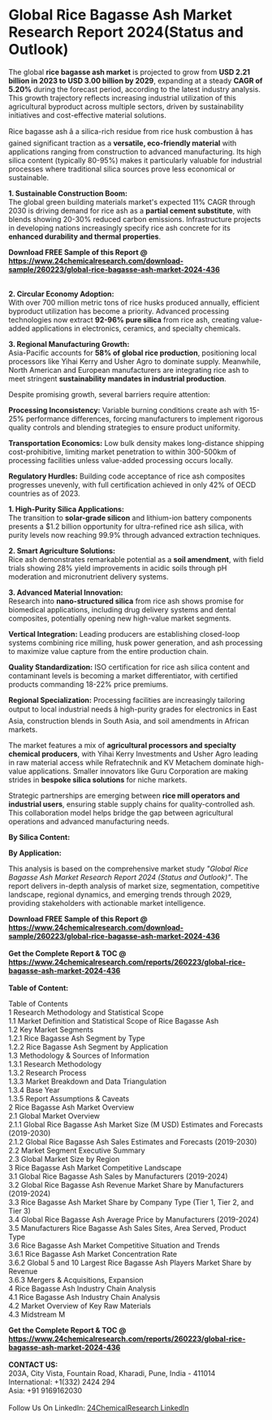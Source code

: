 <h1>Global Rice Bagasse Ash Market Research Report 2024(Status and Outlook)</h1><p>The global <strong>rice bagasse ash market</strong> is projected to grow from <strong>USD 2.21 billion in 2023 to USD 3.00 billion by 2029</strong>, expanding at a steady <strong>CAGR of 5.20%</strong> during the forecast period, according to the latest industry analysis. This growth trajectory reflects increasing industrial utilization of this agricultural byproduct across multiple sectors, driven by sustainability initiatives and cost-effective material solutions.</p><p>Rice bagasse ash â a silica-rich residue from rice husk combustion â has gained significant traction as a <strong>versatile, eco-friendly material</strong> with applications ranging from construction to advanced manufacturing. Its high silica content (typically 80-95%) makes it particularly valuable for industrial processes where traditional silica sources prove less economical or sustainable.</p><p><strong>1. Sustainable Construction Boom:</strong><br>
The global green building materials market's expected 11% CAGR through 2030 is driving demand for rice ash as a <strong>partial cement substitute</strong>, with blends showing 20-30% reduced carbon emissions. Infrastructure projects in developing nations increasingly specify rice ash concrete for its <strong>enhanced durability and thermal properties</strong>.</p><div><b>Download FREE Sample of this Report @ 
            <a href="https://www.24chemicalresearch.com/download-sample/260223/global-rice-bagasse-ash-market-2024-436">
            https://www.24chemicalresearch.com/download-sample/260223/global-rice-bagasse-ash-market-2024-436</a></b></div><br><p><strong>2. Circular Economy Adoption:</strong><br>
With over 700 million metric tons of rice husks produced annually, efficient byproduct utilization has become a priority. Advanced processing technologies now extract <strong>92-96% pure silica</strong> from rice ash, creating value-added applications in electronics, ceramics, and specialty chemicals.</p><p><strong>3. Regional Manufacturing Growth:</strong><br>
Asia-Pacific accounts for <strong>58% of global rice production</strong>, positioning local processors like Yihai Kerry and Usher Agro to dominate supply. Meanwhile, North American and European manufacturers are integrating rice ash to meet stringent <strong>sustainability mandates in industrial production</strong>.</p><p>Despite promising growth, several barriers require attention:</p><p><strong>Processing Inconsistency:</strong> Variable burning conditions create ash with 15-25% performance differences, forcing manufacturers to implement rigorous quality controls and blending strategies to ensure product uniformity.</p><p><strong>Transportation Economics:</strong> Low bulk density makes long-distance shipping cost-prohibitive, limiting market penetration to within 300-500km of processing facilities unless value-added processing occurs locally.</p><p><strong>Regulatory Hurdles:</strong> Building code acceptance of rice ash composites progresses unevenly, with full certification achieved in only 42% of OECD countries as of 2023.</p><p><strong>1. High-Purity Silica Applications:</strong><br>
The transition to <strong>solar-grade silicon</strong> and lithium-ion battery components presents a $1.2 billion opportunity for ultra-refined rice ash silica, with purity levels now reaching 99.9% through advanced extraction techniques.</p><p><strong>2. Smart Agriculture Solutions:</strong><br>
Rice ash demonstrates remarkable potential as a <strong>soil amendment</strong>, with field trials showing 28% yield improvements in acidic soils through pH moderation and micronutrient delivery systems.</p><p><strong>3. Advanced Material Innovation:</strong><br>
Research into <strong>nano-structured silica</strong> from rice ash shows promise for biomedical applications, including drug delivery systems and dental composites, potentially opening new high-value market segments.</p><p><strong>Vertical Integration:</strong> Leading producers are establishing closed-loop systems combining rice milling, husk power generation, and ash processing to maximize value capture from the entire production chain.</p><p><strong>Quality Standardization:</strong> ISO certification for rice ash silica content and contaminant levels is becoming a market differentiator, with certified products commanding 18-22% price premiums.</p><p><strong>Regional Specialization:</strong> Processing facilities are increasingly tailoring output to local industrial needs â high-purity grades for electronics in East Asia, construction blends in South Asia, and soil amendments in African markets.</p><p>The market features a mix of <strong>agricultural processors and specialty chemical producers</strong>, with Yihai Kerry Investments and Usher Agro leading in raw material access while Refratechnik and KV Metachem dominate high-value applications. Smaller innovators like Guru Corporation are making strides in <strong>bespoke silica solutions</strong> for niche markets.</p><p>Strategic partnerships are emerging between <strong>rice mill operators and industrial users</strong>, ensuring stable supply chains for quality-controlled ash. This collaboration model helps bridge the gap between agricultural operations and advanced manufacturing needs.</p><p><strong>By Silica Content:</strong></p><p><strong>By Application:</strong></p><p>This analysis is based on the comprehensive market study <em>"Global Rice Bagasse Ash Market Research Report 2024 (Status and Outlook)"</em>. The report delivers in-depth analysis of market size, segmentation, competitive landscape, regional dynamics, and emerging trends through 2029, providing stakeholders with actionable market intelligence.</p><div><b>Download FREE Sample of this Report @ 
            <a href="https://www.24chemicalresearch.com/download-sample/260223/global-rice-bagasse-ash-market-2024-436">
            https://www.24chemicalresearch.com/download-sample/260223/global-rice-bagasse-ash-market-2024-436</a></b></div><br><div><b>Get the Complete Report & TOC @ 
            <a href="https://www.24chemicalresearch.com/reports/260223/global-rice-bagasse-ash-market-2024-436">
            https://www.24chemicalresearch.com/reports/260223/global-rice-bagasse-ash-market-2024-436</a></b></div><br>
            <b>Table of Content:</b><p>Table of Contents<br />
1 Research Methodology and Statistical Scope<br />
1.1 Market Definition and Statistical Scope of Rice Bagasse Ash<br />
1.2 Key Market Segments<br />
1.2.1 Rice Bagasse Ash Segment by Type<br />
1.2.2 Rice Bagasse Ash Segment by Application<br />
1.3 Methodology & Sources of Information<br />
1.3.1 Research Methodology<br />
1.3.2 Research Process<br />
1.3.3 Market Breakdown and Data Triangulation<br />
1.3.4 Base Year<br />
1.3.5 Report Assumptions & Caveats<br />
2 Rice Bagasse Ash Market Overview<br />
2.1 Global Market Overview<br />
2.1.1 Global Rice Bagasse Ash Market Size (M USD) Estimates and Forecasts (2019-2030)<br />
2.1.2 Global Rice Bagasse Ash Sales Estimates and Forecasts (2019-2030)<br />
2.2 Market Segment Executive Summary<br />
2.3 Global Market Size by Region<br />
3 Rice Bagasse Ash Market Competitive Landscape<br />
3.1 Global Rice Bagasse Ash Sales by Manufacturers (2019-2024)<br />
3.2 Global Rice Bagasse Ash Revenue Market Share by Manufacturers (2019-2024)<br />
3.3 Rice Bagasse Ash Market Share by Company Type (Tier 1, Tier 2, and Tier 3)<br />
3.4 Global Rice Bagasse Ash Average Price by Manufacturers (2019-2024)<br />
3.5 Manufacturers Rice Bagasse Ash Sales Sites, Area Served, Product Type<br />
3.6 Rice Bagasse Ash Market Competitive Situation and Trends<br />
3.6.1 Rice Bagasse Ash Market Concentration Rate<br />
3.6.2 Global 5 and 10 Largest Rice Bagasse Ash Players Market Share by Revenue<br />
3.6.3 Mergers & Acquisitions, Expansion<br />
4 Rice Bagasse Ash Industry Chain Analysis<br />
4.1 Rice Bagasse Ash Industry Chain Analysis<br />
4.2 Market Overview of Key Raw Materials<br />
4.3 Midstream M</p><div><b>Get the Complete Report & TOC @ 
            <a href="https://www.24chemicalresearch.com/reports/260223/global-rice-bagasse-ash-market-2024-436">
            https://www.24chemicalresearch.com/reports/260223/global-rice-bagasse-ash-market-2024-436</a></b></div><br><b>CONTACT US:</b><br>
            203A, City Vista, Fountain Road, Kharadi, Pune, India - 411014<br>
            International: +1(332) 2424 294<br>
            Asia: +91 9169162030 <br><br>
            Follow Us On LinkedIn: <a href="https://www.linkedin.com/company/24chemicalresearch/">24ChemicalResearch LinkedIn</a>